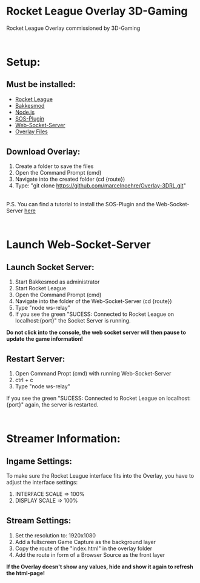 # Rocket League Overlay 3D-Gaming
<p style="margin-top: 0; margin-bottom: 4rem">Rocket League Overlay commissioned by 3D-Gaming</p>

# Setup:

## Must be installed:
<ul style="margin-bottom: 2rem">
    <li><a href="https://www.rocketleague.com/">Rocket League</a></li>
    <li><a href="https://www.bakkesmod.com/">Bakkesmod</a></li>
    <li><a href="https://nodejs.org/en/">Node.js</a></li>
    <li><a href="https://gitlab.com/bakkesplugins/sos/sos-plugin">SOS-Plugin</a></li>
    <li><a href="https://gitlab.com/bakkesplugins/sos/sos-ws-relay">Web-Socket-Server</a></li>
    <li><a href="https://github.com/marcelnoehre/Overlay-3DRL.git">Overlay Files</a></li>
</ul>

## Download Overlay:
1) Create a folder to save the files
2) Open the Command Prompt (cmd)
3) Navigate into the created folder (cd {route})
4) Type: "git clone https://github.com/marcelnoehre/Overlay-3DRL.git"
<p style="margin-bottom: 2rem"></p>

<p style="margin-bottom: 4rem">
P.S. You can find a tutorial to install the SOS-Plugin and the Web-Socket-Server 
<a href="https://www.youtube.com/watch?v=QE816DBuwI4&t">here</a>
</p>

# Launch Web-Socket-Server

## Launch Socket Server:
1) Start Bakkesmod as administrator
2) Start Rocket League
3) Open the Command Prompt (cmd)
4) Navigate into the folder of the Web-Socket-Server (cd {route})
5) Type "node ws-relay" 
6) If you see the green "SUCESS: Connected to Rocket League on localhost:{port}" the Socket Server is running.

**Do not click into the console, the web socket server will then pause to update the game information!**
<p  style="margin-bottom: 2rem"></p>

## Restart Server:
1) Open Command Propt (cmd) with running Web-Socket-Server 
2) ctrl + c
3) Type "node ws-relay"
<p style="margin-bottom: 4rem">If you see the green "SUCESS: Connected to Rocket League on localhost:{port}" again, the server is restarted.</p>

# Streamer Information:

## Ingame Settings:
To make sure the Rocket League interface fits into the Overlay, you have to adjust the interface settings:
1) INTERFACE SCALE => 100%
2) DISPLAY SCALE => 100%
<p style="margin-bottom: 2rem"></p>

## Stream Settings:
1) Set the resolution to: 1920x1080
2) Add a fullscreen Game Capture as the background layer
3) Copy the route of the "index.html" in the overlay folder
4) Add the route in form of a Browser Source as the front layer

**If the Overlay doesn't show any values, hide and show it again to refresh the html-page!**